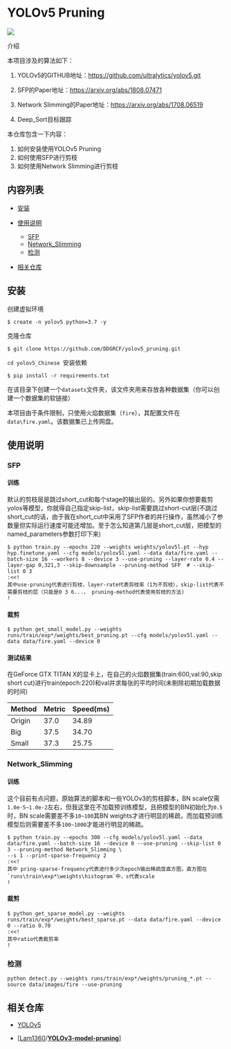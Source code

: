 # YOLOv5 Pruning

 ![](https://img.shields.io/badge/release-1.0.0-red)

介绍

本项目涉及的算法如下：

1. YOLOv5的GITHUB地址：https://github.com/ultralytics/yolov5.git

2. SFP的Paper地址：https://arxiv.org/abs/1808.07471

3. Network Slimming的Paper地址：https://arxiv.org/abs/1708.06519

4. Deep_Sort目标跟踪

本仓库包含一下内容：

1. 如何安装使用YOLOv5 Pruning
2. 如何使用SFP进行剪枝
3. 如何使用Network Slimming进行剪枝

## 内容列表

- [安装](#安装)
- [使用说明](#使用说明)
  - [SFP](#SFP)
  - [Network_Slimming](#Network_Slimming)
  - [检测](#检测)

- [相关仓库](#相关仓库)

## 安装

创建虚拟环境

```shell
$ create -n yolov5 python=3.7 -y
```

克隆仓库

```shell
$ git clone https://github.com/DDGRCF/yolov5_pruning.git
```

`cd yolov5_Chinese `安装依赖

```shell
$ pip install -r requirements.txt
```

在该目录下创建一个`datasets`文件夹，该文件夹用来存放各种数据集（你可以创建一个数据集的软链接）

本项目由于条件限制，只使用火焰数据集（`fire`），其配置文件在`data\fire.yaml`。该数据集已上传网盘。

## 使用说明

### SFP

#### 训练

默认的剪枝层是跳过short_cut和每个stage的输出层的。另外如果你想要裁剪yolos等模型，你就得自己指定skip-list，skip-list需要跳过short-cut层(不跳过short_cut的话，由于我在short_cut中采用了SFP作者的并行操作，虽然减小了参数量但实际运行速度可能还增加。至于怎么知道第几层是short_cut层，把模型的named_parameters参数打印下来)

```shell
$ python train.py --epochs 220 --weights weights/yolov5l.pt --hyp hyp.finetune.yaml --cfg models/yolov5l.yaml --data data/fire.yaml --batch-size 16 --workers 8 --device 3 --use-pruning --layer-rate 0.4 --layer-gap 0,321,3 --skip-downsample --pruning-method SFP  # --skip-list 0 3
:<<! 
其中use-pruning代表进行剪枝，layer-rate代表剪枝率（1为不剪枝），skip-list代表不需要剪枝的层（只能是0 3 6...， pruning-method代表使用剪枝的方法)
!
```

#### 裁剪

```shell
$ python get_small_model.py --weights runs/train/exp*/weights/best_pruning.pt --cfg models/yolov5l.yaml --data data/fire.yaml --device 0
```

#### 测试结果

在GeForce GTX TITAN X的显卡上，在自己的火焰数据集(train:600,val:90,skip short cut)进行train(epoch:220)和val并求每张的平均时间(未剔除初期加载数据的时间)

| Method | Metric | Speed(ms) |
| ----   | ----   | ----      | 
| Origin | 37.0   | 34.89     |
| Big    | 37.5   | 34.70     |
| Small  | 37.3   | 25.75     |

### Network_Slimming

#### 训练

这个目前有点问题，原始算法的脚本和一些YOLOv3的剪枝脚本，BN scale仅需`1.0e-5~1.0e-2`左右，但我这里在不加载预训练模型，且把模型的BN初始化为`0.5`时，BN scale需要差不多`10~100`其BN weights才进行明显的稀疏，而加载预训练模型后则需要差不多`100~1000`才能进行明显的稀疏。

```shell
$ python train.py --epochs 300 --cfg models/yolov5l.yaml --data data/fire.yaml --batch-size 16 --device 0 --use-pruning --skip-list 0 3 --pruning-method Network_Slimming \
--s 1 --print-sparse-frequency 2
:<<! 
其中 pring-sparse-frequency代表进行多少次epoch输出稀疏度直方图，直方图在`runs\train\exp*\weights\histogram`中，s代表scale
!
```

#### 裁剪

```shell
$ python get_sparse_model.py --weights runs/train/exp*/weights/best_sparse.pt --data data/fire.yaml --device 0 --ratio 0.70
:<<!
其中ratio代表裁剪率
!
```

### 检测

```shell
python detect.py --weights runs/train/exp*/weights/pruning_*.pt --source data/images/fire --use-pruning
```

## 相关仓库

- [YOLOv5](https://github.com/ultralytics/yolov5.git)

- [[Lam1360](https://github.com/Lam1360)/**[YOLOv3-model-pruning](https://github.com/Lam1360/YOLOv3-model-pruning)**]

